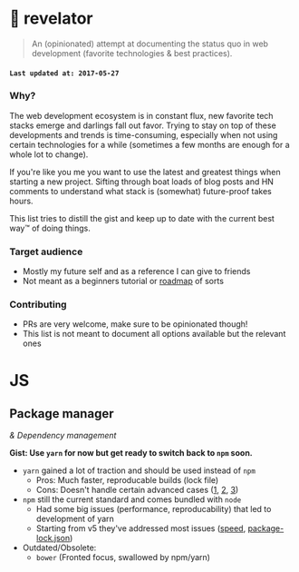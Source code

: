 # :postal_horn: revelator

> An (opinionated) attempt at documenting the status quo in web development (favorite technologies & best practices).

#### `Last updated at: 2017-05-27`


### Why?

The web development ecosystem is in constant flux, new favorite tech stacks emerge and darlings fall out favor. Trying to stay on top of these developments and trends is time-consuming, especially when not using certain technologies for a while (sometimes a few months are enough for a whole lot to change).

If you're like you me you want to use the latest and greatest things when starting a new project. Sifting through boat loads of blog posts and HN comments to understand what stack is (somewhat) future-proof takes hours.

This list tries to distill the gist and keep up to date with the current best way™ of doing things.


### Target audience
* Mostly my future self and as a reference I can give to friends
* Not meant as a beginners tutorial or [roadmap](https://github.com/kamranahmedse/developer-roadmap) of sorts


### Contributing
* PRs are very welcome, make sure to be opinionated though!
* This list is not meant to document all options available but the relevant ones


# JS

## Package manager

_& Dependency management_

**Gist: Use `yarn` for now but get ready to switch back to `npm` soon.**

- `yarn` gained a lot of traction and should be used instead of `npm`
  - Pros: Much faster, reproducable builds (lock file)
  - Cons: Doesn't handle certain advanced cases ([1](https://github.com/yarnpkg/yarn/issues/2090), [2](https://github.com/yarnpkg/yarn/issues/3507), [3](https://github.com/yarnpkg/yarn/issues/3433))
- `npm` still the current standard and comes bundled with `node`
	- Had some big issues (performance, reproducability) that led to development of yarn 
	- Starting from v5 they've addressed most issues ([speed](https://github.com/thomaschaaf/npm-vs-yarn), [package-lock.json](http://blog.npmjs.org/post/161081169345/v500))
- Outdated/Obsolete:
	- `bower` (Fronted focus, swallowed by npm/yarn)
